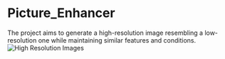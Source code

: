 # Picture_Enhancer
The project aims to generate a high-resolution image resembling a low-resolution one while maintaining similar features and conditions.
![High Resolution Images](/path/to/image.jpg "Result Image")
